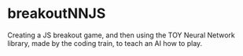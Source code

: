 # breakoutNNJS
Creating a JS breakout game, and then using the TOY Neural Network library, made by the coding train, to teach an AI how to play.
